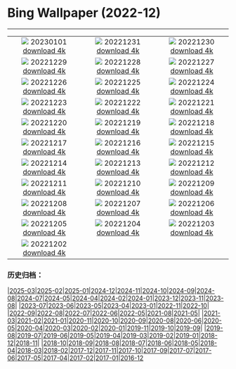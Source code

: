 # Bing Wallpaper (2022-12)
**************
| | | |
| :----: | :----: | :----: |
| ![](https://www.bing.com/th?id=OHR.SydneyNYE_EN-CA1516687107_1920x1080.jpg) 20230101 [download 4k](https://www.bing.com/th?id=OHR.SydneyNYE_EN-CA1516687107_UHD.jpg) | ![](https://www.bing.com/th?id=OHR.ChalkRock_EN-CA1146526049_1920x1080.jpg) 20221231 [download 4k](https://www.bing.com/th?id=OHR.ChalkRock_EN-CA1146526049_UHD.jpg) | ![](https://www.bing.com/th?id=OHR.ButterflyEffect_EN-CA0206470149_1920x1080.jpg) 20221230 [download 4k](https://www.bing.com/th?id=OHR.ButterflyEffect_EN-CA0206470149_UHD.jpg) |
| ![](https://www.bing.com/th?id=OHR.ChiesaBianca_EN-CA0131036296_1920x1080.jpg) 20221229 [download 4k](https://www.bing.com/th?id=OHR.ChiesaBianca_EN-CA0131036296_UHD.jpg) | ![](https://www.bing.com/th?id=OHR.BlueLagoon_EN-CA9961489115_1920x1080.jpg) 20221228 [download 4k](https://www.bing.com/th?id=OHR.BlueLagoon_EN-CA9961489115_UHD.jpg) | ![](https://www.bing.com/th?id=OHR.BeverleyWestwood_EN-CA9862092248_1920x1080.jpg) 20221227 [download 4k](https://www.bing.com/th?id=OHR.BeverleyWestwood_EN-CA9862092248_UHD.jpg) |
| ![](https://www.bing.com/th?id=OHR.ChristmasSouvenir_EN-CA9634295717_1920x1080.jpg) 20221226 [download 4k](https://www.bing.com/th?id=OHR.ChristmasSouvenir_EN-CA9634295717_UHD.jpg) | ![](https://www.bing.com/th?id=OHR.AmalgaTree_EN-CA9499665170_1920x1080.jpg) 20221225 [download 4k](https://www.bing.com/th?id=OHR.AmalgaTree_EN-CA9499665170_UHD.jpg) | ![](https://www.bing.com/th?id=OHR.GentooGrievances_EN-CA8898685995_1920x1080.jpg) 20221224 [download 4k](https://www.bing.com/th?id=OHR.GentooGrievances_EN-CA8898685995_UHD.jpg) |
| ![](https://www.bing.com/th?id=OHR.TreeGaleriesLafayette_EN-CA8613804655_1920x1080.jpg) 20221223 [download 4k](https://www.bing.com/th?id=OHR.TreeGaleriesLafayette_EN-CA8613804655_UHD.jpg) | ![](https://www.bing.com/th?id=OHR.SolarHalo_EN-CA8386814077_1920x1080.jpg) 20221222 [download 4k](https://www.bing.com/th?id=OHR.SolarHalo_EN-CA8386814077_UHD.jpg) | ![](https://www.bing.com/th?id=OHR.PalaceBelvedere_EN-CA8291198823_1920x1080.jpg) 20221221 [download 4k](https://www.bing.com/th?id=OHR.PalaceBelvedere_EN-CA8291198823_UHD.jpg) |
| ![](https://www.bing.com/th?id=OHR.WinterberryBush_EN-CA8077808294_1920x1080.jpg) 20221220 [download 4k](https://www.bing.com/th?id=OHR.WinterberryBush_EN-CA8077808294_UHD.jpg) | ![](https://www.bing.com/th?id=OHR.SouthBeach_EN-CA7859689790_1920x1080.jpg) 20221219 [download 4k](https://www.bing.com/th?id=OHR.SouthBeach_EN-CA7859689790_UHD.jpg) | ![](https://www.bing.com/th?id=OHR.GlacierGoats_EN-CA7684310227_1920x1080.jpg) 20221218 [download 4k](https://www.bing.com/th?id=OHR.GlacierGoats_EN-CA7684310227_UHD.jpg) |
| ![](https://www.bing.com/th?id=OHR.AtlantaLights_EN-CA7409224831_1920x1080.jpg) 20221217 [download 4k](https://www.bing.com/th?id=OHR.AtlantaLights_EN-CA7409224831_UHD.jpg) | ![](https://www.bing.com/th?id=OHR.Borovets_EN-CA9106645870_1920x1080.jpg) 20221216 [download 4k](https://www.bing.com/th?id=OHR.Borovets_EN-CA9106645870_UHD.jpg) | ![](https://www.bing.com/th?id=OHR.ButchartDisplay_EN-CA6004185985_1920x1080.jpg) 20221215 [download 4k](https://www.bing.com/th?id=OHR.ButchartDisplay_EN-CA6004185985_UHD.jpg) |
| ![](https://www.bing.com/th?id=OHR.InstagramHallstatt_EN-CA2765697996_1920x1080.jpg) 20221214 [download 4k](https://www.bing.com/th?id=OHR.InstagramHallstatt_EN-CA2765697996_UHD.jpg) | ![](https://www.bing.com/th?id=OHR.PoinsettiaDay_EN-CA2608421619_1920x1080.jpg) 20221213 [download 4k](https://www.bing.com/th?id=OHR.PoinsettiaDay_EN-CA2608421619_UHD.jpg) | ![](https://www.bing.com/th?id=OHR.WinterMail_EN-CA7698850194_1920x1080.jpg) 20221212 [download 4k](https://www.bing.com/th?id=OHR.WinterMail_EN-CA7698850194_UHD.jpg) |
| ![](https://www.bing.com/th?id=OHR.SaltDesert_EN-CA2294540518_1920x1080.jpg) 20221211 [download 4k](https://www.bing.com/th?id=OHR.SaltDesert_EN-CA2294540518_UHD.jpg) | ![](https://www.bing.com/th?id=OHR.NorwayMuskox_EN-CA2456341924_1920x1080.jpg) 20221210 [download 4k](https://www.bing.com/th?id=OHR.NorwayMuskox_EN-CA2456341924_UHD.jpg) | ![](https://www.bing.com/th?id=OHR.FlorenceAerial_EN-CA2153723803_1920x1080.jpg) 20221209 [download 4k](https://www.bing.com/th?id=OHR.FlorenceAerial_EN-CA2153723803_UHD.jpg) |
| ![](https://www.bing.com/th?id=OHR.TangleCreekFalls_EN-CA2031288501_1920x1080.jpg) 20221208 [download 4k](https://www.bing.com/th?id=OHR.TangleCreekFalls_EN-CA2031288501_UHD.jpg) | ![](https://www.bing.com/th?id=OHR.GreatEgret_EN-CA1881710644_1920x1080.jpg) 20221207 [download 4k](https://www.bing.com/th?id=OHR.GreatEgret_EN-CA1881710644_UHD.jpg) | ![](https://www.bing.com/th?id=OHR.StNick_EN-CA1756096897_1920x1080.jpg) 20221206 [download 4k](https://www.bing.com/th?id=OHR.StNick_EN-CA1756096897_UHD.jpg) |
| ![](https://www.bing.com/th?id=OHR.KilimanjaroElephants_EN-CA1609894075_1920x1080.jpg) 20221205 [download 4k](https://www.bing.com/th?id=OHR.KilimanjaroElephants_EN-CA1609894075_UHD.jpg) | ![](https://www.bing.com/th?id=OHR.MiamiDT_EN-CA1461956488_1920x1080.jpg) 20221204 [download 4k](https://www.bing.com/th?id=OHR.MiamiDT_EN-CA1461956488_UHD.jpg) | ![](https://www.bing.com/th?id=OHR.BraidedRiverDelta_EN-CA1255112672_1920x1080.jpg) 20221203 [download 4k](https://www.bing.com/th?id=OHR.BraidedRiverDelta_EN-CA1255112672_UHD.jpg) |
| ![](https://www.bing.com/th?id=OHR.AntarcticaDay_EN-CA3266269881_1920x1080.jpg) 20221202 [download 4k](https://www.bing.com/th?id=OHR.AntarcticaDay_EN-CA3266269881_UHD.jpg) |  |  |

### 历史归档：

|[2025-03](bing/2025-03/2025-03.md)|[2025-02](bing/2025-02/2025-02.md)|[2025-01](bing/2025-01/2025-01.md)|[2024-12](bing/2024-12/2024-12.md)|[2024-11](bing/2024-11/2024-11.md)|[2024-10](bing/2024-10/2024-10.md)|[2024-09](bing/2024-09/2024-09.md)|[2024-08](bing/2024-08/2024-08.md)|[2024-07](bing/2024-07/2024-07.md)|[2024-05](bing/2024-05/2024-05.md)|[2024-04](bing/2024-04/2024-04.md)|[2024-02](bing/2024-02/2024-02.md)|[2024-01](bing/2024-01/2024-01.md)|[2023-12](bing/2023-12/2023-12.md)|[2023-11](bing/2023-11/2023-11.md)|[2023-08](bing/2023-08/2023-08.md)|
|[2023-07](bing/2023-07/2023-07.md)|[2023-06](bing/2023-06/2023-06.md)|[2023-05](bing/2023-05/2023-05.md)|[2023-04](bing/2023-04/2023-04.md)|[2023-01](bing/2023-01/2023-01.md)|[2022-11](bing/2022-11/2022-11.md)|[2022-10](bing/2022-10/2022-10.md)|
|[2022-09](bing/2022-09/2022-09.md)|[2022-08](bing/2022-08/2022-08.md)|[2022-07](bing/2022-07/2022-07.md)|[2022-06](bing/2022-06/2022-06.md)|[2022-05](bing/2022-05/2022-05.md)|[2021-08](bing/2021-08/2021-08.md)|[2021-05](bing/2021-05/2021-05.md)|
|[2021-03](bing/2021-03/2021-03.md)|[2021-02](bing/2021-02/2021-02.md)|[2021-01](bing/2021-01/2021-01.md)|[2020-11](bing/2020-11/2020-11.md)|[2020-10](bing/2020-10/2020-10.md)|[2020-09](bing/2020-09/2020-09.md)|[2020-08](bing/2020-08/2020-08.md)|[2020-06](bing/2020-06/2020-06.md)|[2020-05](bing/2020-05/2020-05.md)|[2020-04](bing/2020-04/2020-04.md)|[2020-03](bing/2020-03/2020-03.md)|[2020-02](bing/2020-02/2020-02.md)|[2020-01](bing/2020-01/2020-01.md)|[2019-11](bing/2019-11/2019-11.md)|[2019-10](bing/2019-10/2019-10.md)|[2019-09](bing/2019-09/2019-09.md)|
|[2019-08](bing/2019-08/2019-08.md)|[2019-07](bing/2019-07/2019-07.md)|[2019-06](bing/2019-06/2019-06.md)|[2019-05](bing/2019-05/2019-05.md)|[2019-04](bing/2019-04/2019-04.md)|[2019-03](bing/2019-03/2019-03.md)|[2019-02](bing/2019-02/2019-02.md)|[2019-01](bing/2019-01/2019-01.md)|[2018-12](bing/2018-12/2018-12.md)|[2018-11](bing/2018-11/2018-11.md)|
|[2018-10](bing/2018-10/2018-10.md)|[2018-09](bing/2018-09/2018-09.md)|[2018-08](bing/2018-08/2018-08.md)|[2018-07](bing/2018-07/2018-07.md)|[2018-06](bing/2018-06/2018-06.md)|[2018-05](bing/2018-05/2018-05.md)|[2018-04](bing/2018-04/2018-04.md)|[2018-03](bing/2018-03/2018-03.md)|[2018-02](bing/2018-02/2018-02.md)|[2017-12](bing/2017-12/2017-12.md)|[2017-11](bing/2017-11/2017-11.md)|[2017-10](bing/2017-10/2017-10.md)|[2017-09](bing/2017-09/2017-09.md)|[2017-07](bing/2017-07/2017-07.md)|[2017-06](bing/2017-06/2017-06.md)|[2017-05](bing/2017-05/2017-05.md)|[2017-04](bing/2017-04/2017-04.md)|[2017-02](bing/2017-02/2017-02.md)|[2017-01](bing/2017-01/2017-01.md)|[2016-12](bing/2016-12/2016-12.md)